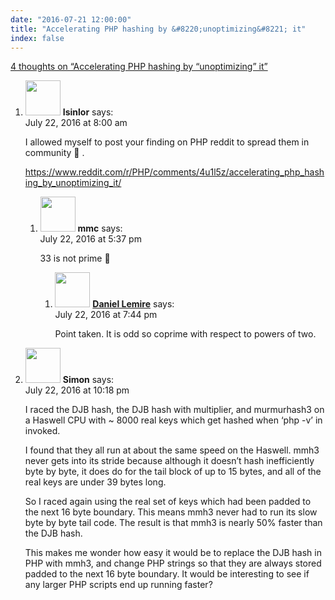 ```yaml
---
date: "2016-07-21 12:00:00"
title: "Accelerating PHP hashing by &#8220;unoptimizing&#8221; it"
index: false
---
```


[4 thoughts on &ldquo;Accelerating PHP hashing by &#8220;unoptimizing&#8221; it&rdquo;](/lemire/blog/2016/07-21-accelerating-php-hashing-by-unoptimizing-it)

<ol class="comment-list">
<li id="comment-247616" class="comment even thread-even depth-1 parent">
<div class="comment-author vcard">
<img alt src="https://secure.gravatar.com/avatar/9261e8f3d3df94125bb406a0f90dda50?s=56&#038;d=mm&#038;r=g" srcset="https://secure.gravatar.com/avatar/9261e8f3d3df94125bb406a0f90dda50?s=112&#038;d=mm&#038;r=g 2x" class="avatar avatar-56 photo" height="56" width="56" decoding="async" /> <b class="fn">Isinlor</b> <span class="says">says:</span> </div>
<div class="comment-metadata"><time datetime="2016-07-22T08:00:34+00:00">July 22, 2016 at 8:00 am</time></a> </div>
<div class="comment-content">
<p>I allowed myself to post your finding on PHP reddit to spread them in community 🙂 .</p>
<p><a href="https://www.reddit.com/r/PHP/comments/4u1l5z/accelerating_php_hashing_by_unoptimizing_it/" rel="nofollow ugc">https://www.reddit.com/r/PHP/comments/4u1l5z/accelerating_php_hashing_by_unoptimizing_it/</a></p>
</div>
<ol class="children">
<li id="comment-247640" class="comment odd alt depth-2 parent">
<div class="comment-author vcard">
<img alt src="https://secure.gravatar.com/avatar/5277207dadc9ce68a228f38bf8d5f6a7?s=56&#038;d=mm&#038;r=g" srcset="https://secure.gravatar.com/avatar/5277207dadc9ce68a228f38bf8d5f6a7?s=112&#038;d=mm&#038;r=g 2x" class="avatar avatar-56 photo" height="56" width="56" decoding="async" /> <b class="fn">mmc</b> <span class="says">says:</span> </div>
<div class="comment-metadata"><time datetime="2016-07-22T17:37:17+00:00">July 22, 2016 at 5:37 pm</time></a> </div>
<div class="comment-content">
<p>33 is not prime 🙂</p>
</div>
<ol class="children">
<li id="comment-247650" class="comment byuser comment-author-lemire bypostauthor even depth-3">
<div class="comment-author vcard">
<img alt src="https://secure.gravatar.com/avatar/2ca999bef9535950f5b84281a4dab006?s=56&#038;d=mm&#038;r=g" srcset="https://secure.gravatar.com/avatar/2ca999bef9535950f5b84281a4dab006?s=112&#038;d=mm&#038;r=g 2x" class="avatar avatar-56 photo" height="56" width="56" loading="lazy" decoding="async" /> <b class="fn"><a href="https://lemire.me/en/" class="url" rel="ugc">Daniel Lemire</a></b> <span class="says">says:</span> </div>
<div class="comment-metadata"><time datetime="2016-07-22T19:44:12+00:00">July 22, 2016 at 7:44 pm</time></a> </div>
<div class="comment-content">
<p>Point taken. It is odd so coprime with respect to powers of two.</p>
</div>
</li>
</ol>
</li>
</ol>
</li>
<li id="comment-247658" class="comment odd alt thread-odd thread-alt depth-1">
<div class="comment-author vcard">
<img alt src="https://secure.gravatar.com/avatar/7f933d9a29c415d761a0e77cfc5f7b84?s=56&#038;d=mm&#038;r=g" srcset="https://secure.gravatar.com/avatar/7f933d9a29c415d761a0e77cfc5f7b84?s=112&#038;d=mm&#038;r=g 2x" class="avatar avatar-56 photo" height="56" width="56" loading="lazy" decoding="async" /> <b class="fn">Simon</b> <span class="says">says:</span> </div>
<div class="comment-metadata"><time datetime="2016-07-22T22:18:52+00:00">July 22, 2016 at 10:18 pm</time></a> </div>
<div class="comment-content">
<p>I raced the DJB hash, the DJB hash with multiplier, and murmurhash3 on a Haswell CPU with ~ 8000 real keys which get hashed when &lsquo;php -v&rsquo; in invoked.</p>
<p>I found that they all run at about the same speed on the Haswell. mmh3 never gets into its stride because although it doesn&rsquo;t hash inefficiently byte by byte, it does do for the tail block of up to 15 bytes, and all of the real keys are under 39 bytes long.</p>
<p>So I raced again using the real set of keys which had been padded to the next 16 byte boundary. This means mmh3 never had to run its slow byte by byte tail code. The result is that mmh3 is nearly 50% faster than the DJB hash.</p>
<p>This makes me wonder how easy it would be to replace the DJB hash in PHP with mmh3, and change PHP strings so that they are always stored padded to the next 16 byte boundary. It would be interesting to see if any larger PHP scripts end up running faster?</p>
</div>
</li>
</ol>
